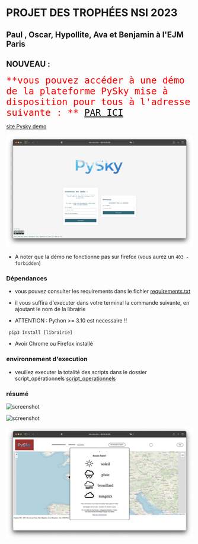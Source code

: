 

# PROJET DES TROPHÉES NSI 2023 
## Paul , Oscar, Hypollite, Ava et Benjamin à l'EJM Paris

## NOUVEAU : 
<span style="color:red;font-family:monospace;font-size:25px;">
**vous pouvez accéder à une démo de la plateforme PySky mise à disposition pour tous à l'adresse suivante : **
<a href="http://93.14.22.225:1025">PAR ICI</a>
</span>

[site Pysky demo](http://93.14.22.225:1025)

![screenshot](/site_principal.png)

* A noter que la démo ne fonctionne pas sur firefox (vous aurez un `403 - forbidden`)

###  Dépendances 

* vous pouvez consulter les requirements dans le fichier [requirements.txt](https://github.com/Oscar-T24/PySky/blob/main/requirements.txt)

* il vous suffira d'executer dans votre terminal la commande suivante, en ajoutant le nom de la librairie

* ATTENTION : Python >= 3.10 est necessaire !! 

` pip3 install [librairie]`

* Avoir Chrome ou Firefox installé

### environnement d'execution

* veuillez executer la totalité des scripts dans le dossier script_opérationnels
[script_operationnels](https://github.com/Oscar-T24/Trophees-NSI-2023/tree/main/scripts%20op%C3%A9rationnels)

### résumé

![screenshot](/capture.png)

![screenshot](/demo.png)

![screenshot](/DEMO2.PNG)
